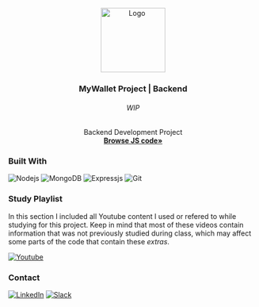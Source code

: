 <div id="top"></div>
<!-- PROJECT LOGO -->
<br />
<div align="center">
  <a href="https://github.com/NivaldoFarias/bootstore-backend">
    <img src="" alt="Logo" width="130">
  </a>

<h3 align="center">MyWallet Project | Backend</h3>
  <h6 align="center">WIP</h6>
  <p align="center">
    Backend Development Project 
    <br />
    <a href="https://github.com/NivaldoFarias/bootstore-backend/tree/main/app.js"><strong>Browse JS code»</strong></a>
</div>

<!-- ![Banner](https://github.com/NivaldoFarias/projeto10-trackit/blob/main/src/assets/images/trackit-showroom.png) -->

<!-- ABOUT THE PROJECT -->

<!--
## Requirements

- General
  - [x] Vanilla React
  - [x] Github public Repository and page deploy
  - [x] Commit every requirement
- Layout
  - [x] Mobile layout structured using given template
- Data Componentization
  - [x] Page elements must be componentized with React in separate files
  - [x] Dynamic data (decks, cards, etc.) must be JS arrays or objects, and must be rendered on screen
  - [x] Quizzes layout according to template on Figma. Upon clicking on a quizz, first screen must give place to second screen
  - [x] Upon Clicking on "Create Quizz", first screen must give place to third screen
- Start up
  - [x] A home screen must be displayed on start up
  - [x] Upon clicking the "Iniciar Recall!", the deck of cards must be displayed on screen
- Flashcards
  - [x] Cards must be shuffled on each playthrough
  - [x] All flashcards must show up face-down and indexed, "hiding" the given question within
  - [x] Upon clicking on a card, the matching question must be displayed (Bonus: card-flip animation)
  - [x] Upon clicking the "turn card" icon, the answer must be shown
    - [x] There should be three buttons beneath the answer: "não lembrei" (did not remember), "quase não lembrei" (almost could not remember), and "Zap!". Each must be given an assigned color: red, orange and green (respectively).
    - [x] Right after an option is chosen, card should turn once again and return to default, with its initial display question having a corresponding line-through color and icon for status
- Bonus (optional)
  - Restart
    - [x] After a round, a "Restart Recall" button should allow the user to re-play through the game without a page reload
  - Goal of "Zaps!"
    - [x] A input on the home screen should allow the user to determine the minimum number of "Zaps!" to be met (minimum of one). This should determine which results message the user will get
  - Multiple Decks
    - [x] The user should be able to choose which deck to play within a given list of different decks
-->

### Built With

![Nodejs](https://img.shields.io/badge/Node.js-43853D?style=for-the-badge&logo=node.js&logoColor=white)
![MongoDB](https://img.shields.io/badge/MongoDB-4EA94B?style=for-the-badge&logo=mongodb&logoColor=white)
![Expressjs](https://img.shields.io/badge/Express.js-404D59?style=for-the-badge&logo=express.js&logoColor=white)
![Git](https://img.shields.io/badge/git-%23F05033.svg?style=for-the-badge&logo=git&logoColor=white)

<!-- Study Playlist -->

### Study Playlist

In this section I included all Youtube content I used or refered to while studying for this project. Keep in mind that most of these videos contain information that was not previously studied during class, which may affect some parts of the code that contain these _extras_.

<a href="https://youtube.com/playlist?list=PLoZj33I2-ANTWqU331l3ZGlZV8I7rr5ZN">![Youtube](https://img.shields.io/badge/YouTube-FF0000?style=for-the-badge&logo=youtube&logoColor=white)</a>

<!-- CONTACT -->

### Contact

[![LinkedIn][linkedin-shield]][linkedin-url]
[![Slack][slack-shield]][slack-url]

<!-- MARKDOWN LINKS & IMAGES -->
<!-- https://www.markdownguide.org/basic-syntax/#reference-style-links -->

[linkedin-shield]: https://img.shields.io/badge/-LinkedIn-black.svg?style=for-the-badge&logo=linkedin&colorB=blue
[linkedin-url]: https://www.linkedin.com/in/nivaldofarias/
[slack-shield]: https://img.shields.io/badge/Slack-4A154B?style=for-the-badge&logo=slack&logoColor=white
[slack-url]: https://driventurmas.slack.com/team/U02T6V2D8D8/
